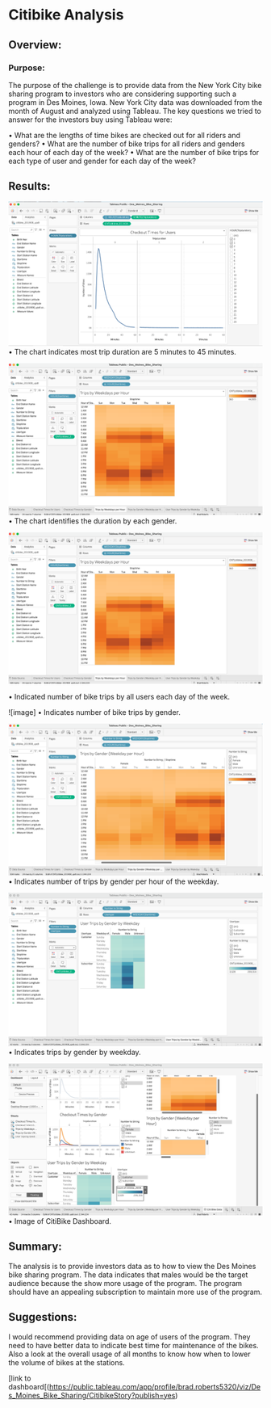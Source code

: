 # Citibike Analysis

## Overview:

### Purpose:
The purpose of the challenge is to provide data from the New York City bike sharing program to investors who are considering supporting such a program in Des Moines, Iowa.  New York City data was downloaded from the month of August and analyzed using Tableau.  The key questions we tried to answer for the investors buy using Tableau were:

•	What are the lengths of time bikes are checked out for all riders and genders?
•	What are the number of bike trips for all riders and genders each hour of each day of the week?
•	What are the number of bike trips for each type of user and gender for each day of the week?

## Results:
 ![image](https://github.com/bradrobe/bikesharing/blob/main/Images/checkout_times_for_users.png)
•	The chart indicates most trip duration are 5 minutes to 45 minutes.

 ![image](https://github.com/bradrobe/bikesharing/blob/main/Images/trips_by_weekdays_per_hour.png)
•	The chart identifies the duration by each gender.

![image](https://github.com/bradrobe/bikesharing/blob/main/Images/trips_by_weekdays_per_hour.png)

•	Indicated number of bike trips by all users each day of the week.

 ![image]
•	Indicates number of bike trips by gender.

 ![image](https://github.com/bradrobe/bikesharing/blob/main/Images/trips_by_gender_weekdays_per_hour.png)
•	Indicates number of trips by gender per hour of the weekday.

 
![image](https://github.com/bradrobe/bikesharing/blob/main/Images/user_trips_by_gender_by_weekday.png)
•	Indicates trips by gender by weekday.

 ![image](https://github.com/bradrobe/bikesharing/blob/main/Images/citibike_dashbaord.png)
•	Image of CitiBike Dashboard.

## Summary:

The analysis is to provide investors data as to how to view the Des Moines bike sharing program.  The data indicates that males would be the target audience because the show more usage of the program.  The program should have an appealing subscription to maintain more use of the program.

## Suggestions:
I would recommend providing data on age of users of the program.  They need to have better data to indicate best time for maintenance of the bikes.  Also a look at the overall usage of all months to know how when to lower the volume of bikes at the stations.



[link to dashboard[(https://public.tableau.com/app/profile/brad.roberts5320/viz/Des_Moines_Bike_Sharing/CitibikeStory?publish=yes)
